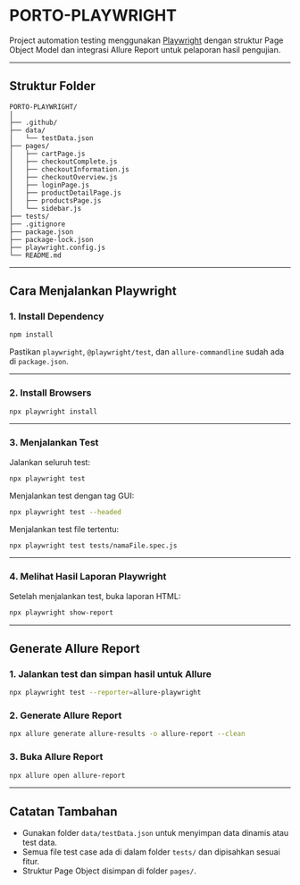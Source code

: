 # PORTO-PLAYWRIGHT

Project automation testing menggunakan [Playwright](https://playwright.dev/) dengan struktur Page Object Model dan integrasi Allure Report untuk pelaporan hasil pengujian.

---

## Struktur Folder

```
PORTO-PLAYWRIGHT/
│
├── .github/                      
├── data/
│   └── testData.json      
├── pages/                 
│   ├── cartPage.js
│   ├── checkoutComplete.js
│   ├── checkoutInformation.js
│   ├── checkoutOverview.js
│   ├── loginPage.js
│   ├── productDetailPage.js
│   ├── productsPage.js
│   └── sidebar.js       
├── tests/                 
├── .gitignore
├── package.json
├── package-lock.json
├── playwright.config.js
└── README.md              
```

---

## Cara Menjalankan Playwright

### 1. Install Dependency

```bash
npm install
```

Pastikan `playwright`, `@playwright/test`, dan `allure-commandline` sudah ada di `package.json`.

---

### 2. Install Browsers

```bash
npx playwright install
```

---

### 3. Menjalankan Test

Jalankan seluruh test:

```bash
npx playwright test
```

Menjalankan test dengan tag GUI:

```bash
npx playwright test --headed
```

Menjalankan test file tertentu:

```bash
npx playwright test tests/namaFile.spec.js
```

---

### 4. Melihat Hasil Laporan Playwright

Setelah menjalankan test, buka laporan HTML:

```bash
npx playwright show-report
```

---

## Generate Allure Report

### 1. Jalankan test dan simpan hasil untuk Allure

```bash
npx playwright test --reporter=allure-playwright
```

### 2. Generate Allure Report

```bash
npx allure generate allure-results -o allure-report --clean
```

### 3. Buka Allure Report

```bash
npx allure open allure-report
```

---

## Catatan Tambahan

- Gunakan folder `data/testData.json` untuk menyimpan data dinamis atau test data.
- Semua file test case ada di dalam folder `tests/` dan dipisahkan sesuai fitur.
- Struktur Page Object disimpan di folder `pages/`.
